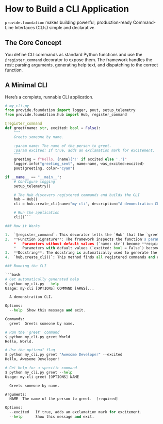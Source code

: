 # How to Build a CLI Application

`provide.foundation` makes building powerful, production-ready Command-Line Interfaces (CLIs) simple and declarative.

## The Core Concept

You define CLI commands as standard Python functions and use the `@register_command` decorator to expose them. The framework handles the rest: parsing arguments, generating help text, and dispatching to the correct function.

## A Minimal CLI

Here’s a complete, runnable CLI application.

```python
# my_cli.py
from provide.foundation import logger, pout, setup_telemetry
from provide.foundation.hub import Hub, register_command

@register_command
def greet(name: str, excited: bool = False):
    """
    Greets someone by name.

    :param name: The name of the person to greet.
    :param excited: If true, adds an exclamation mark for excitement.
    """
    greeting = f"Hello, {name}{'!' if excited else '.'}"
    logger.info("greeting_sent", name=name, was_excited=excited)
    pout(greeting, color="cyan")

if __name__ == "__main__":
    # Configure logging
    setup_telemetry()

    # The Hub discovers registered commands and builds the CLI
    hub = Hub()
    cli = hub.create_cli(name="my-cli", description="A demonstration CLI.")

    # Run the application
    cli()```

### How it Works

1.  `@register_command`: This decorator tells the `Hub` that the `greet` function is a CLI command.
2.  **Function Signature**: The framework inspects the function's parameters (`name`, `excited`) and type hints (`str`, `bool`) to automatically create CLI arguments and options.
    *   Parameters without default values (`name: str`) become **required arguments**.
    *   Parameters with default values (`excited: bool = False`) become **optional flags**.
3.  **Docstring**: The docstring is automatically used to generate the help text.
4.  `hub.create_cli()`: This method finds all registered commands and assembles them into a single, runnable `click` application.

### Running the CLI

```bash
# Get automatically generated help
$ python my_cli.py --help
Usage: my-cli [OPTIONS] COMMAND [ARGS]...

  A demonstration CLI.

Options:
  --help  Show this message and exit.

Commands:
  greet  Greets someone by name.

# Run the 'greet' command
$ python my_cli.py greet World
Hello, World.

# Use the optional flag
$ python my_cli.py greet "Awesome Developer" --excited
Hello, Awesome Developer!

# Get help for a specific command
$ python my_cli.py greet --help
Usage: my-cli greet [OPTIONS] NAME

  Greets someone by name.

Arguments:
  NAME  The name of the person to greet.  [required]

Options:
  --excited   If true, adds an exclamation mark for excitement.
  --help      Show this message and exit.
```
